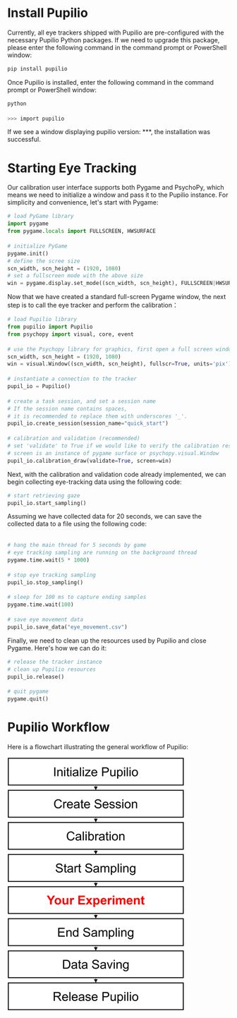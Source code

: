 # Install Pupilio 

Currently, all eye trackers shipped with Pupilio are pre-configured with the necessary Pupilio Python packages. If we need to upgrade this package, please enter the following command in the command prompt or PowerShell window:

```bash
pip install pupilio
```

Once Pupilio is installed, enter the following command in the command prompt or PowerShell window:
```bash
python

>>> import pupilio 
```
If we see a window displaying pupilio version: ***, the installation was successful.

# Starting Eye Tracking

Our calibration user interface supports both Pygame and PsychoPy, which means we need to initialize a window and pass it to the Pupilio instance. For simplicity and convenience, let's start with Pygame:

```Python
# load PyGame library
import pygame
from pygame.locals import FULLSCREEN, HWSURFACE

# initialize PyGame
pygame.init()
# define the scree size
scn_width, scn_height = (1920, 1080)
# set a fullscreen mode with the above size
win = pygame.display.set_mode((scn_width, scn_height), FULLSCREEN|HWSURFACE)
```

Now that we have created a standard full-screen Pygame window, the next step is to call the eye tracker and perform the calibration：

```Python
# load Pupilio library
from pupilio import Pupilio
from psychopy import visual, core, event

# use the Psychopy library for graphics, first open a full screen window
scn_width, scn_height = (1920, 1080)
win = visual.Window((scn_width, scn_height), fullscr=True, units='pix')

# instantiate a connection to the tracker
pupil_io = Pupilio()

# create a task session, and set a session name 
# If the session name contains spaces, 
# it is recommended to replace them with underscores '_'.
pupil_io.create_session(session_name="quick_start")

# calibration and validation (recommended)
# set 'validate' to True if we would like to verify the calibration results
# screen is an instance of pygame surface or psychopy.visual.Window
pupil_io.calibration_draw(validate=True, screen=win)
```


Next, with the calibration and validation code already implemented, we can begin collecting eye-tracking data using the following code:

```Python
# start retrieving gaze
pupil_io.start_sampling()
```

Assuming we have collected data for 20 seconds, we can save the collected data to a file using the following code:

```Python

# hang the main thread for 5 seconds by game
# eye tracking sampling are running on the background thread
pygame.time.wait(5 * 1000)

# stop eye tracking sampling
pupil_io.stop_sampling()

# sleep for 100 ms to capture ending samples
pygame.time.wait(100)

# save eye movement data
pupil_io.save_data("eye_movement.csv")
```

Finally, we need to clean up the resources used by Pupilio and close Pygame. Here's how we can do it:

```Python
# release the tracker instance
# clean up Pupilio resources
pupil_io.release()

# quit pygame
pygame.quit()
```

# Pupilio Workflow


Here is a flowchart illustrating the general workflow of Pupilio:

![Workflow](../_static/images/start/quick_start/workflow.png)
